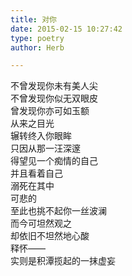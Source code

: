 ```yaml
---  
title: 对你  
date: 2015-02-15 10:27:42  
type: poetry  
author: Herb  

---    
```

不曾发现你未有美人尖    
不曾发现你似无双眼皮    
曾发现你亦可如玉额    
从来之目光    
辗转终入你眼眸    
只因从那一汪深邃    
得望见一个痴情的自己    
并且看着自己    
溺死在其中    
可悲的    
至此也挑不起你一丝波澜    
而今可坦然观之    
却依旧不坦然地心酸    
释怀——    
实则是积潭揽起的一抹虚妄  
